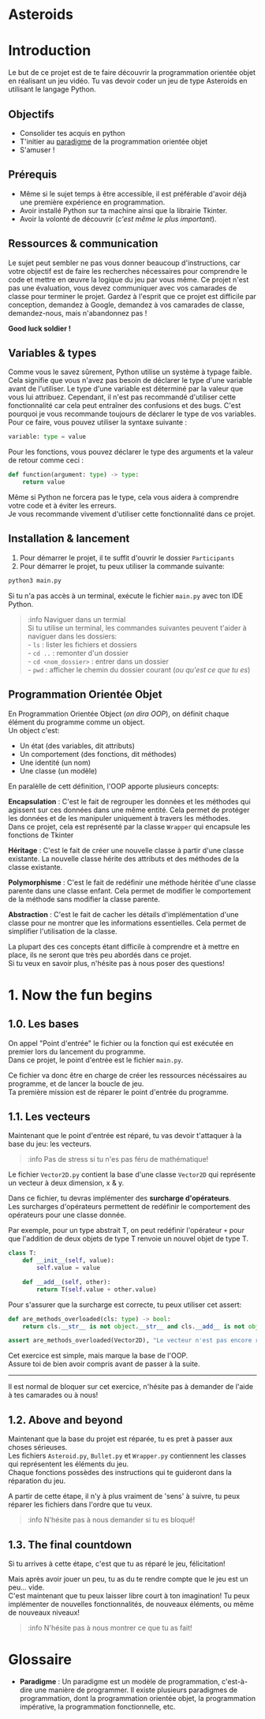 # Asteroids

# Introduction

Le but de ce projet est de te faire découvrir la programmation orientée objet en réalisant un jeu vidéo. Tu vas devoir coder un jeu de type Asteroids en utilisant le langage Python.<br>

## Objectifs

- Consolider tes acquis en python
- T'initier au [paradigme](#glossaire) de la programmation orientée objet
- S'amuser !

## Prérequis

- Même si le sujet temps à être accessible, il est préférable d'avoir déjà une première expérience en programmation.
- Avoir installé Python sur ta machine ainsi que la librairie Tkinter.
- Avoir la volonté de découvrir (*c'est même le plus important*).

## Ressources & communication

Le sujet peut sembler ne pas vous donner beaucoup d'instructions, car votre objectif est de faire les recherches nécessaires pour comprendre le code et mettre en œuvre la logique du jeu par vous même.
Ce projet n'est pas une évaluation, vous devez communiquer avec vos camarades de classe pour terminer le projet.
Gardez à l'esprit que ce projet est difficile par conception, demandez à Google, demandez à vos camarades de classe, demandez-nous, mais n'abandonnez pas !

**Good luck soldier !**

## Variables & types

Comme vous le savez sûrement, Python utilise un système à typage faible. Cela signifie que vous n'avez pas besoin de déclarer le type d'une variable avant de l'utiliser. Le type d'une variable est déterminé par la valeur que vous lui attribuez.
Cependant, il n'est pas recommandé d'utiliser cette fonctionnalité car cela peut entraîner des confusions et des bugs. C'est pourquoi je vous recommande toujours de déclarer le type de vos variables.
Pour ce faire, vous pouvez utiliser la syntaxe suivante :

```python
variable: type = value
```

Pour les fonctions, vous pouvez déclarer le type des arguments et la valeur de retour comme ceci :

```python
def function(argument: type) -> type:
    return value
```

Même si Python ne forcera pas le type, cela vous aidera à comprendre votre code et à éviter les erreurs.<br>
Je vous recommande vivement d'utiliser cette fonctionnalité dans ce projet.

## Installation & lancement

1. Pour démarrer le projet, il te suffit d'ouvrir le dossier `Participants`
2. Pour démarrer le projet, tu peux utiliser la commande suivante:
```bash
python3 main.py
```
Si tu n'a pas accès à un terminal, exécute le fichier `main.py` avec ton IDE Python.

>:info Naviguer dans un termial<br>Si tu utilise un terminal, les commandes suivantes peuvent t'aider à naviguer dans les dossiers:<br>- `ls` : lister les fichiers et dossiers<br>- `cd ..` : remonter d'un dossier<br>- `cd <nom_dossier>` : entrer dans un dossier<br>- `pwd` : afficher le chemin du dossier courant (*ou qu'est ce que tu es*)

## Programmation Orientée Objet

En Programmation Orientée Object (*on dira OOP*), on définit chaque élément du programme comme un object.<br>
Un object c'est:
- Un état (des variables, dit attributs)
- Un comportement (des fonctions, dit méthodes)
- Une identité (un nom)
- Une classe (un modèle)

En paralèlle de cett définition, l'OOP apporte plusieurs concepts:

**Encapsulation** : C'est le fait de regrouper les données et les méthodes qui agissent sur ces données dans une même entité. Cela permet de protéger les données et de les manipuler uniquement à travers les méthodes.<br>
Dans ce projet, cela est représenté par la classe `Wrapper` qui encapsule les fonctions de Tkinter

**Héritage** : C'est le fait de créer une nouvelle classe à partir d'une classe existante. La nouvelle classe hérite des attributs et des méthodes de la classe existante.<br>

**Polymorphisme** : C'est le fait de redéfinir une méthode héritée d'une classe parente dans une classe enfant. Cela permet de modifier le comportement de la méthode sans modifier la classe parente.<br>

**Abstraction** : C'est le fait de cacher les détails d'implémentation d'une classe pour ne montrer que les informations essentielles. Cela permet de simplifier l'utilisation de la classe.<br>

La plupart des ces concepts étant difficile à comprendre et à mettre en place, ils ne seront que très peu abordés dans ce projet.<br>
Si tu veux en savoir plus, n'hésite pas à nous poser des questions!

# 1. Now the fun begins

## 1.0. Les bases

On appel "Point d'entrée" le fichier ou la fonction qui est exécutée en premier lors du lancement du programme.<br>
Dans ce projet, le point d'entrée est le fichier `main.py`.<br>

Ce fichier va donc être en charge de créer les ressources nécéssaires au programme, et de lancer la boucle de jeu.<br>
Ta première mission est de réparer le point d'entrée du programme.<br>

## 1.1. Les vecteurs

Maintenant que le point d'entrée est réparé, tu vas devoir t'attaquer à la base du jeu: les vecteurs.<br>

>:info Pas de stress si tu n'es pas féru de mathématique!

Le fichier `Vector2D.py` contient la base d'une classe `Vector2D` qui représente un vecteur à deux dimension, x & y.<br>

Dans ce fichier, tu devras implémenter des **surcharge d'opérateurs**.<br>
Les surcharges d'opérateurs permettent de redéfinir le comportement des opérateurs pour une classe donnée.<br>

Par exemple, pour un type abstrait T, on peut redéfinir l'opérateur `+` pour que l'addition de deux objets de type T renvoie un nouvel objet de type T.<br>
```python
class T:
    def __init__(self, value):
        self.value = value

    def __add__(self, other):
        return T(self.value + other.value)
```

Pour s'assurer que la surcharge est correcte, tu peux utiliser cet assert:
```python
def are_methods_overloaded(cls: type) -> bool:
    return cls.__str__ is not object.__str__ and cls.__add__ is not object.__add__ and cls.__sub__ is not object.__sub__

assert are_methods_overloaded(Vector2D), "Le vecteur n'est pas encore réparé"
```

Cet exercice est simple, mais marque la base de l'OOP.<br>
Assure toi de bien avoir compris avant de passer à la suite.

---

Il est normal de bloquer sur cet exercice, n'hésite pas à demander de l'aide à tes camarades ou à nous!

## 1.2. Above and beyond

Maintenant que la base du projet est réparée, tu es pret à passer aux choses sérieuses.<br>
Les fichiers `Asteroid.py`, `Bullet.py` et `Wrapper.py` contiennent les classes qui représentent les éléments du jeu.<br>
Chaque fonctions possèdes des instructions qui te guideront dans la réparation du jeu.<br>

A partir de cette étape, il n'y à plus vraiment de 'sens' à suivre, tu peux réparer les fichiers dans l'ordre que tu veux.<br>

>:info N'hésite pas à nous demander si tu es bloqué!

## 1.3. The final countdown

Si tu arrives à cette étape, c'est que tu as réparé le jeu, félicitation!<br>

Mais après avoir jouer un peu, tu as du te rendre compte que le jeu est un peu... vide.<br>
C'est maintenant que tu peux laisser libre court à ton imagination! Tu peux implémenter de nouvelles fonctionnalités, de nouveaux éléments, ou même de nouveaux niveaux!<br>

>:info N'hésite pas à nous montrer ce que tu as fait!

# Glossaire

- **Paradigme** : Un paradigme est un modèle de programmation, c'est-à-dire une manière de programmer. Il existe plusieurs paradigmes de programmation, dont la programmation orientée objet, la programmation impérative, la programmation fonctionnelle, etc.
